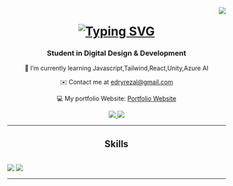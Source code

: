 <img align="right" src="https://visitor-badge.laobi.icu/badge?page_id=masedryer.masedryer" />

<h1 align="center">
<a href="https://git.io/typing-svg"><img src="https://readme-typing-svg.herokuapp.com?font=Monserrrat&weight=700&size=35&duration=3000&pause=1000&color=FFA600&center=true&vCenter=true&random=false&width=439&lines=Hello+There!!;My+name+is+Edry+Rezal" alt="Typing SVG" /></a>
 <h3 align="center">Student in Digital Design & Development</h3>
 <div align="center">
<p>🌱 I’m currently learning Javascript,Tailwind,React,Unity,Azure AI</p>
<p>✉️ Contact me at <a href="mailto:edryrezal@gmail.com">edryrezal@gmail.com</a></p>
  <p>💻 My portfolio Website: <a href="https://whimsical-torte-bff5f0.netlify.app/">Portfolio Website</p>
 </div>
  <div align="center">
   <a href="mailto:edryrezal@gmail.com">
   <img src="https://img.shields.io/badge/Gmail-D14836?style=for-the-badge&logo=gmail&logoColor=white" target="_blank">
   </a>
     <a href="https://www.linkedin.com/in/edry-rezal-rafik-1a264023b/">
   <img src="https://img.shields.io/badge/LinkedIn-0077B5?style=for-the-badge&logo=linkedin&logoColor=white" target="_blank">
     </a>
   </div>

   <hr/>
   <h2 align="center">Skills</h2>
   <br/>
   <div align="center>
   <a href="https://skillicons.dev">
   <img src="https://skillicons.dev/icons?i=html,css,java,mysql,github,git,bootstrap,xd,vscode">
   <img src="https://skillicons.dev/icons?i=php,figma,mongodb,eclipse,androidstudio,idea,py">
   <br/>
   <hr/>

   
   
  
<!--
**masedryer/masedryer** is a ✨ _special_ ✨ repository because its `README.md` (this file) appears on your GitHub profile.

Here are some ideas to get you started:

- 🔭 I’m currently working on ...
- 🌱 I’m currently learning Javascript, React, Unity, 
- 👯 I’m looking to collaborate on ...
- 🤔 I’m looking for help with ...
- 💬 Ask me about ...
- 📫 How to reach me: ...
- 😄 Pronouns: ...
- ⚡ Fun fact: ...
-->
